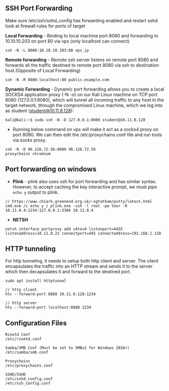 ## SSH Port Forwarding


Make sure /etc/ssh/sshd_config has forwarding enabled and restart sshd 
look at firewall rules for ports of target

__Local Forwarding__ - Binding to local machine port 8080 and forwarding to 10.10.10.203 on port 80 via vps (only localhost can connect)

```
ssh -N -L 8080:10.10.10.203:80 vps_ip
```

__Remote forwarding__ - Remote ssh server listens on remote port 8080 and forwards all the traffic destined to remote port 8080 via ssh to destination host.(Opposite of Local Forwarding)

```
ssh -N -R 8080:localhost:80 public.example.com
```

__Dynamic Forwarding__ - Dynamic port forwarding allows you to create a local SOCKS4 application proxy (-N -o) on our Kali Linux machine on TCP port 8080 (127.0.0.1:8080), which will tunnel all incoming traffic to any host in the target network, through the compromised Linux machine, which we log into as student (student@10.11.8.128):

```
kali@kali:~$ sudo ssh -N -D 127.0.0.1:8080 student@10.11.8.128
```

* Running below command on vps will make it act as a socks4 proxy on port 8080. We can then edit the /etc/proxychains.conf file and run tools via socks proxy.

```
ssh -N -D 96.126.72.56:8080 96.126.72.56
proxychains chromium
```

## Port forwarding on windows

* __Plink__ - plink also uses ssh for port forwarding and has similar syntax. However, to accept caching the key interactive prompt, we must pipe `echo y` output to plink.

```
// https://www.chiark.greenend.org.uk/~sgtatham/putty/latest.html
cmd.exe /c echo y | plink.exe -ssh -l root -pw toor -R 10.11.0.4:1234:127.0.0.1:3386 10.11.0.4
```

* __NETSH__

```
netsh interface portproxy add v4tov4 listenport=4455 listenaddress=10.11.8.22 connectport=445 connectaddress=192.168.1.118
```

## HTTP tunneling

For http tunneling, it needs to setup both http client and server. The client encapsulates the traffic into an HTTP stream and sends it to the server which then decapsulates it and forward to the destined port.

```
sudo apt install httptunnel

// http client
htc --forward-port 8888 10.11.0.128:1234

// http server 
hts --forward-port localhost:8888 1234
```

## Configuration Files

```
Rinetd Conf
/etc/rinetd.conf

Samba/SMB Conf (Must be set to SMBv2 for Windows 2016+)
/etc/samba/smb.conf

Proxychains
/etc/proxychains.conf

SSHD/SSHD
/etc/sshd_config.conf
/etc/ssh_config.conf
```